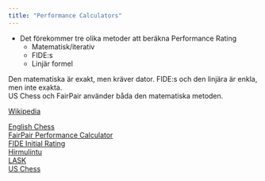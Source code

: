 ```yaml
---
title: "Performance Calculators"
---
```


* Det förekommer tre olika metoder att beräkna Performance Rating
	* Matematisk/iterativ
	* FIDE:s
	* Linjär formel

Den matematiska är exakt, men kräver dator. FIDE:s och den linjära är enkla, men inte exakta.  
US Chess och FairPair använder båda den matematiska metoden.  

[Wikipedia](https://en.wikipedia.org/wiki/Performance_rating_(chess))  

[English Chess](https://www.englishchess.org.uk/wp-content/uploads/2012/01/CalculatorPage.html)  
[FairPair Performance Calculator](https://christernilsson.github.io/Seniorschack/Klubben/Medlemmar/Christer_Nilsson/Performance_Calculator/)  
[FIDE Initial Rating](https://ratings.fide.com/calc.phtml?page=initial)  
[Hirmulintu](https://www.hirmulintu.fi/juha/chess/en/performance_calculator.shtml)  
[LASK](https://www.lask.se/include/elo.asp)  
[US Chess](https://www.uschess.org/archive/ratings/calculator.html)  
